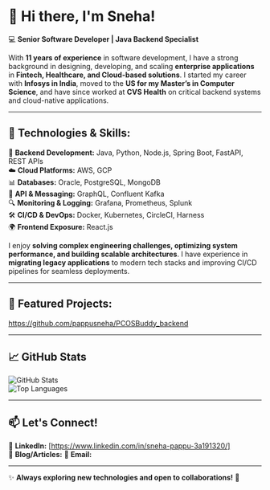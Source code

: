 # **👋 Hi there, I'm Sneha!**  

💻 **Senior Software Developer | Java Backend Specialist**  

With **11 years of experience** in software development, I have a strong background in designing, developing, and scaling **enterprise applications** in **Fintech, Healthcare, and Cloud-based solutions**. I started my career with **Infosys in India**, moved to the **US for my Master’s in Computer Science**, and have since worked at **CVS Health** on critical backend systems and cloud-native applications.

---

## **🔧 Technologies & Skills:**  

🚀 **Backend Development:** Java, Python, Node.js, Spring Boot, FastAPI,  REST APIs  
☁️ **Cloud Platforms:** AWS, GCP  
📊 **Databases:** Oracle, PostgreSQL, MongoDB  
🔗 **API & Messaging:** GraphQL, Confluent Kafka  
🔍 **Monitoring & Logging:** Grafana, Prometheus, Splunk  
🛠 **CI/CD & DevOps:** Docker, Kubernetes, CircleCI, Harness  
🌍 **Frontend Exposure:** React.js  

I enjoy **solving complex engineering challenges, optimizing system performance, and building scalable architectures**. I have experience in **migrating legacy applications** to modern tech stacks and improving CI/CD pipelines for seamless deployments.  

---

## **📌 Featured Projects:**  

https://github.com/pappusneha/PCOSBuddy_backend

---

## **📈 GitHub Stats**  

![GitHub Stats](https://github-readme-stats.vercel.app/api?username=pappusneha&show_icons=true&theme=radical)  
![Top Languages](https://github-readme-stats.vercel.app/api/top-langs/?username=pappusneha&layout=compact&theme=radical)  

---

## **📫 Let's Connect!**  

🔗 **LinkedIn:** [https://www.linkedin.com/in/sneha-pappu-3a191320/]  
📝 **Blog/Articles:**
📧 **Email:**   

---

✨ **Always exploring new technologies and open to collaborations!** 🚀  
